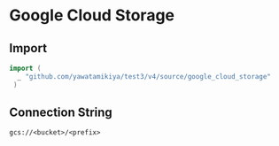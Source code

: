 # Google Cloud Storage


## Import

```go
import (
  _ "github.com/yawatamikiya/test3/v4/source/google_cloud_storage"
 )
 ```

## Connection String

`gcs://<bucket>/<prefix>`
